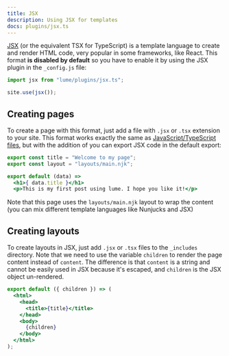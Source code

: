 ```yaml
---
title: JSX
description: Using JSX for templates
docs: plugins/jsx.ts
---
```


[JSX](https://facebook.github.io/jsx/) (or the equivalent TSX for TypeScript) is
a template language to create and render HTML code, very popular in some
frameworks, like React. This format **is disabled by default** so you have to
enable it by using the JSX plugin in the `_config.js` file:

```js
import jsx from "lume/plugins/jsx.ts";

site.use(jsx());
```

## Creating pages

To create a page with this format, just add a file with `.jsx` or `.tsx`
extension to your site. This format works exactly the same as
[JavaScript/TypeScript files](../core/modules.md), but with the addition of you
can export JSX code in the default export:

```jsx
export const title = "Welcome to my page";
export const layout = "layouts/main.njk";

export default (data) =>
  <h1>{ data.title }</h1>
  <p>This is my first post using lume. I hope you like it!</p>
```

Note that this page uses the `layouts/main.njk` layout to wrap the content (you
can mix different template languages like Nunjucks and JSX)

## Creating layouts

To create layouts in JSX, just add `.jsx` or `.tsx` files to the `_includes`
directory. Note that we need to use the variable `children` to render the page
content instead of `content`. The difference is that `content` is a string and
cannot be easily used in JSX because it's escaped, and `children` is the JSX
object un-rendered.

```jsx
export default ({ children }) => (
  <html>
    <head>
      <title>{title}</title>
    </head>
    <body>
      {children}
    </body>
  </html>
);
```
